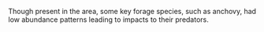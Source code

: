 Though present in the area, some key forage species, such as anchovy, had low abundance patterns leading to impacts to their predators.
